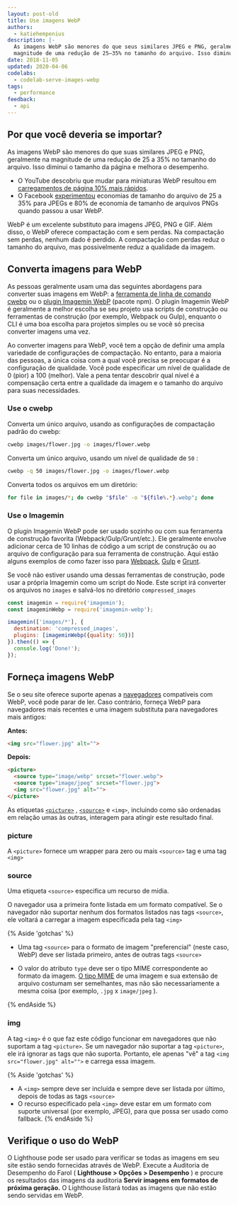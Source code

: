 ```yaml
---
layout: post-old
title: Use imagens WebP
authors:
  - katiehempenius
description: |-
  As imagens WebP são menores do que seus similares JPEG e PNG, geralmente na
  magnitude de uma redução de 25–35% no tamanho do arquivo. Isso diminui o tamanho da página e melhora o desempenho.
date: 2018-11-05
updated: 2020-04-06
codelabs:
  - codelab-serve-images-webp
tags:
  - performance
feedback:
  - api
---
```


## Por que você deveria se importar?

As imagens WebP são menores do que suas similares JPEG e PNG, geralmente na magnitude de uma redução de 25 a 35% no tamanho do arquivo. Isso diminui o tamanho da página e melhora o desempenho.

- O YouTube descobriu que mudar para miniaturas WebP resultou em [carregamentos de página 10% mais rápidos](https://www.youtube.com/watch?v=rqXMwLbYEE4).
- O Facebook [experimentou](https://code.fb.com/android/improving-facebook-on-android/) economias de tamanho do arquivo de 25 a 35% para JPEGs e 80% de economia de tamanho de arquivos PNGs quando passou a usar WebP.

WebP é um excelente substituto para imagens JPEG, PNG e GIF. Além disso, o WebP oferece compactação com e sem perdas. Na compactação sem perdas, nenhum dado é perdido. A compactação com perdas reduz o tamanho do arquivo, mas possivelmente reduz a qualidade da imagem.

## Converta imagens para WebP

As pessoas geralmente usam uma das seguintes abordagens para converter suas imagens em WebP: a [ferramenta de linha de comando cwebp](https://developers.google.com/speed/webp/docs/using) ou o [plugin Imagemin WebP](https://github.com/imagemin/imagemin-webp) (pacote npm). O plugin Imagemin WebP é geralmente a melhor escolha se seu projeto usa scripts de construção ou ferramentas de construção (por exemplo, Webpack ou Gulp), enquanto o CLI é uma boa escolha para projetos simples ou se você só precisa converter imagens uma vez.

Ao converter imagens para WebP, você tem a opção de definir uma ampla variedade de configurações de compactação. No entanto, para a maioria das pessoas, a única coisa com a qual você precisa se preocupar é a configuração de qualidade. Você pode especificar um nível de qualidade de 0 (pior) a 100 (melhor). Vale a pena tentar descobrir qual nível é a compensação certa entre a qualidade da imagem e o tamanho do arquivo para suas necessidades.

### Use o cwebp

Converta um único arquivo, usando as configurações de compactação padrão do cwebp:

```bash
cwebp images/flower.jpg -o images/flower.webp
```

Converta um único arquivo, usando um nível de qualidade de `50` :

```bash
cwebp -q 50 images/flower.jpg -o images/flower.webp
```

Converta todos os arquivos em um diretório:

```bash
for file in images/*; do cwebp "$file" -o "${file%.*}.webp"; done
```

### Use o Imagemin

O plugin Imagemin WebP pode ser usado sozinho ou com sua ferramenta de construção favorita (Webpack/Gulp/Grunt/etc.). Ele geralmente envolve adicionar cerca de 10 linhas de código a um script de construção ou ao arquivo de configuração para sua ferramenta de construção. Aqui estão alguns exemplos de como fazer isso para [Webpack](https://glitch.com/~webp-webpack), [Gulp](https://glitch.com/~webp-gulp) e [Grunt](https://glitch.com/~webp-grunt).

Se você não estiver usando uma dessas ferramentas de construção, pode usar a própria Imagemin como um script do Node. Este script irá converter os arquivos no `images` e salvá-los no diretório `compressed_images`

```js
const imagemin = require('imagemin');
const imageminWebp = require('imagemin-webp');

imagemin(['images/*'], {
  destination: 'compressed_images',
  plugins: [imageminWebp({quality: 50})]
}).then(() => {
  console.log('Done!');
});
```

## Forneça imagens WebP

Se o seu site oferece suporte apenas a [navegadores](https://caniuse.com/#search=webp) compatíveis com WebP, você pode parar de ler. Caso contrário, forneça WebP para navegadores mais recentes e uma imagem substituta para navegadores mais antigos:

**Antes:**

```html
<img src="flower.jpg" alt="">
```

**Depois:**

```html
<picture>
  <source type="image/webp" srcset="flower.webp">
  <source type="image/jpeg" srcset="flower.jpg">
  <img src="flower.jpg" alt="">
</picture>
```

As etiquetas [`<picture>`](https://developer.mozilla.org/docs/Web/HTML/Element/picture) , [`<source>`](https://developer.mozilla.org/docs/Web/HTML/Element/source) e `<img>`, incluindo como são ordenadas em relação umas às outras, interagem para atingir este resultado final.

### picture

A `<picture>` fornece um wrapper para zero ou mais `<source>` tag e uma tag `<img>`

### source

Uma etiqueta `<source>` especifica um recurso de mídia.

O navegador usa a primeira fonte listada em um formato compatível. Se o navegador não suportar nenhum dos formatos listados nas tags `<source>`, ele voltará a carregar a imagem especificada pela tag `<img>`

{% Aside 'gotchas' %}

- Uma tag `<source>` para o formato de imagem "preferencial" (neste caso, WebP) deve ser listada primeiro, antes de outras tags `<source>`

- O valor do atributo `type` deve ser o tipo MIME correspondente ao formato da imagem. [O tipo MIME](https://developer.mozilla.org/docs/Web/HTTP/Basics_of_HTTP/MIME_types/Complete_list_of_MIME_types) de uma imagem e sua extensão de arquivo costumam ser semelhantes, mas não são necessariamente a mesma coisa (por exemplo, `.jpg` x `image/jpeg` ).

{% endAside %}

### img

A tag `<img>` é o que faz este código funcionar em navegadores que não suportam a tag `<picture>`. Se um navegador não suportar a tag `<picture>`, ele irá ignorar as tags que não suporta. Portanto, ele apenas "vê" a tag `<img src="flower.jpg" alt="">` e carrega essa imagem.

{% Aside 'gotchas' %}

- A `<img>` sempre deve ser incluída e sempre deve ser listada por último, depois de todas as tags `<source>`
- O recurso especificado pela `<img>` deve estar em um formato com suporte universal (por exemplo, JPEG), para que possa ser usado como fallback. {% endAside %}

## Verifique o uso do WebP

O Lighthouse pode ser usado para verificar se todas as imagens em seu site estão sendo fornecidas através de WebP. Execute a Auditoria de Desempenho do Farol ( **Lighthouse &gt; Opções &gt; Desempenho** ) e procure os resultados das imagens da auditoria **Servir imagens em formatos de próxima geração.** O Lighthouse listará todas as imagens que não estão sendo servidas em WebP.
